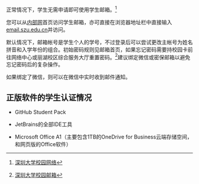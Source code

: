正常情况下，学生无需申请即可使用学生邮箱。[^1]

您可以从[内部网](https://www1.szu.edu.cn/)首页访问学生邮箱，亦可直接在浏览器地址栏中直接输入[email.szu.edu.cn](https://email.szu.edu.cn/)并访问。

默认情况下，邮箱帐号是学生个人的学号，不过登录后可以尝试更改主帐号为姓名拼音和入学年份的组合。初始密码规则见邮箱首页，如果忘记密码需要持校园卡前往网络中心或丽湖校区综合服务大厅重置密码。[^2]建议绑定微信或密保邮箱以避免忘记密码后的复杂操作。

如果绑定了微信，则可以在微信中实时收到邮件通知。

## 正版软件的学生认证情况
+ GitHub Student Pack

+ JetBrains的全部IDE工具

+ Microsoft Office A1（主要包含1TB的OneDrive for Business云端存储空间，和网页版的Office软件）

[^1]: [深圳大学校园网络](https://www1.szu.edu.cn/nc/view.asp?id=65)

[^2]: [深圳大学校园邮箱](https://exmail.qq.com/domain/email.szu.edu.cn)
